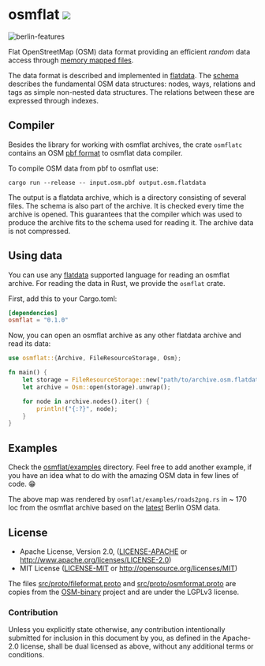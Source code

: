 # osmflat ![][ci]

![berlin-features]

Flat OpenStreetMap (OSM) data format providing an efficient *random* data
access through [memory mapped files].

The data format is described and implemented in [flatdata]. The [schema]
describes the fundamental OSM data structures: nodes, ways, relations and
tags as simple non-nested data structures. The relations between these are
expressed through indexes.

## Compiler

Besides the library for working with osmflat archives, the crate `osmflatc`
contains an OSM [pbf format][PBF format] to osmflat data compiler.

To compile OSM data from pbf to osmflat use:

```shell
cargo run --release -- input.osm.pbf output.osm.flatdata
```

The output is a flatdata archive, which is a directory consisting of several
files. The schema is also part of the archive. It is checked every time the
archive is opened. This guarantees that the compiler which was used to produce
the archive fits to the schema used for reading it. The archive data is not
compressed.

## Using data

You can use any [flatdata] supported language for reading an osmflat archive.
For reading the data in Rust, we provide the `osmflat` crate.

First, add this to your Cargo.toml:

```toml
[dependencies]
osmflat = "0.1.0"
```

Now, you can open an osmflat archive as any other flatdata archive and read its
data:

```rust
use osmflat::{Archive, FileResourceStorage, Osm};

fn main() {
    let storage = FileResourceStorage::new("path/to/archive.osm.flatdata");
    let archive = Osm::open(storage).unwrap();

    for node in archive.nodes().iter() {
        println!("{:?}", node);
    }
}
```

## Examples

Check the [osmflat/examples] directory. Feel free to add another example, if
you have an idea what to do with the amazing OSM data in few lines of code. 😁

The above map was rendered by `osmflat/examples/roads2png.rs` in ~ 170 loc from
the osmflat archive based on the [latest][latest-berlin-map] Berlin OSM data.

## License

 * Apache License, Version 2.0, ([LICENSE-APACHE](LICENSE-APACHE) or
   http://www.apache.org/licenses/LICENSE-2.0)
 * MIT License ([LICENSE-MIT](LICENSE-MIT) or
   http://opensource.org/licenses/MIT)

The files [src/proto/fileformat.proto](src/proto/fileformat.proto) and
[src/proto/osmformat.proto](src/proto/osmformat.proto) are copies from the
[OSM-binary] project and are under the LGPLv3 license.

### Contribution

Unless you explicitly state otherwise, any contribution intentionally submitted
for inclusion in this document by you, as defined in the Apache-2.0 license,
shall be dual licensed as above, without any additional terms or conditions.

[flatdata]: https://github.com/heremaps/flatdata
[schema]: flatdata/osm.flatdata
[memory mapped files]: https://en.wikipedia.org/wiki/Memory-mapped_file
[PBF format]: https://wiki.openstreetmap.org/wiki/PBF_Format
[osmflat/examples]: osmflat/examples
[latest-berlin-map]: http://download.geofabrik.de/europe/germany/berlin.html
[OSM-binary]: https://github.com/scrosby/OSM-binary
[ci]: https://github.com/boxdot/osmflat-rs/workflows/ci/badge.svg
[berlin-features]: https://github.com/boxdot/osmflat-rs/blob/master/osmflat/examples/berlin-features.png
